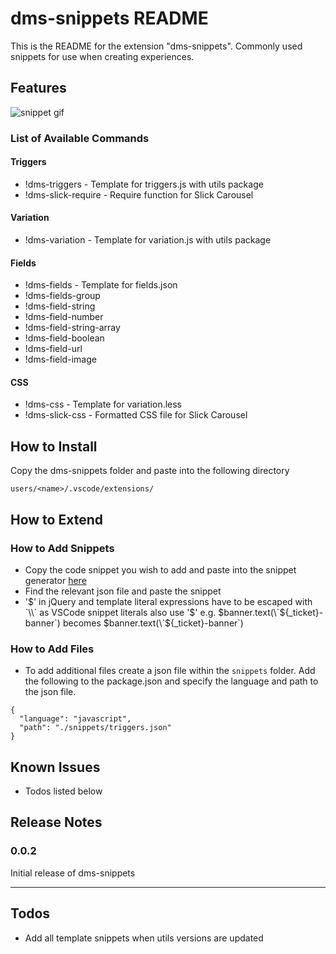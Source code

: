 # dms-snippets README

This is the README for the extension "dms-snippets". Commonly used snippets for use when creating experiences.

## Features

![snippet gif](https://media.giphy.com/media/LPIZ8rCf1S2CC2W1l6/giphy.gif)

### List of Available Commands

#### Triggers
- !dms-triggers - Template for triggers.js with utils package
- !dms-slick-require - Require function for Slick Carousel

#### Variation
- !dms-variation - Template for variation.js with utils package

#### Fields
- !dms-fields - Template for fields.json
- !dms-fields-group
- !dms-field-string
- !dms-field-number
- !dms-field-string-array
- !dms-field-boolean
- !dms-field-url
- !dms-field-image

#### CSS
- !dms-css - Template for variation.less
- !dms-slick-css - Formatted CSS file for Slick Carousel

## How to Install

Copy the dms-snippets folder and paste into the following directory

```
users/<name>/.vscode/extensions/
```

## How to Extend

### How to Add Snippets

- Copy the code snippet you wish to add and paste into the snippet generator [here](https://snippet-generator.app/?description=&tabtrigger=&snippet=&mode=vscode)
- Find the relevant json file and paste the snippet
- '$' in jQuery and template literal expressions have to be escaped with `\\` as VSCode snippet literals also use '$' e.g. $banner.text(\`${\_ticket}-banner\`) becomes $banner.text(\`${\_ticket}-banner\`)

### How to Add Files

- To add additional files create a json file within the `snippets` folder. Add the following to the package.json and specify the language and path to the json file.
```
{
  "language": "javascript",
  "path": "./snippets/triggers.json"
}
```


## Known Issues

- Todos listed below

## Release Notes

### 0.0.2

Initial release of dms-snippets

-----------------------------------------------------------------------------------------------------------

## Todos

- Add all template snippets when utils versions are updated

